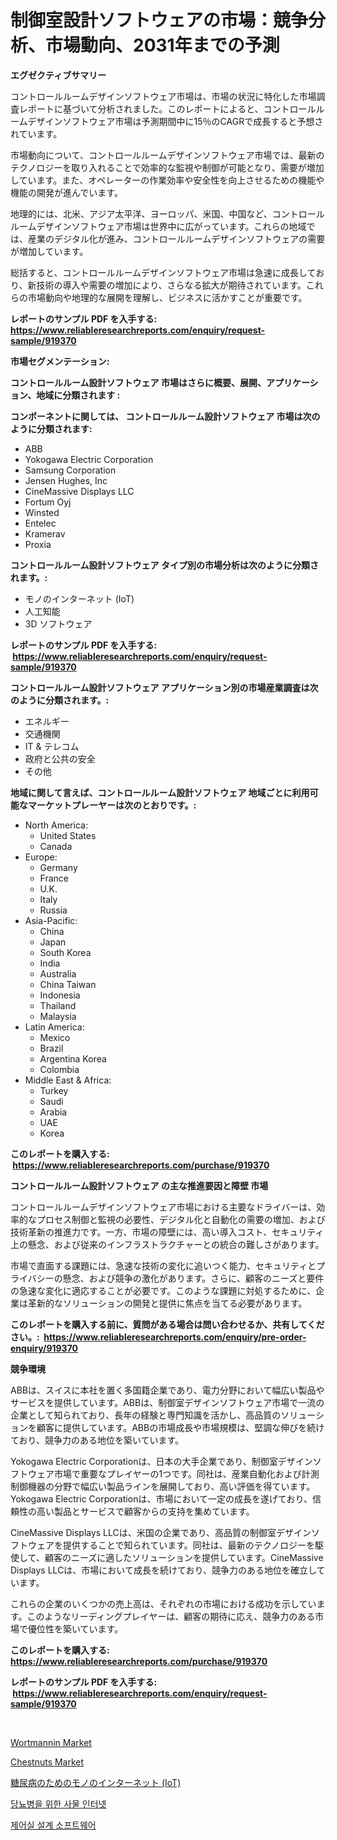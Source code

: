 <p><h1>制御室設計ソフトウェアの市場：競争分析、市場動向、2031年までの予測</h1></p><p><strong>エグゼクティブサマリー</strong></p>
<p><p>コントロールルームデザインソフトウェア市場は、市場の状況に特化した市場調査レポートに基づいて分析されました。このレポートによると、コントロールルームデザインソフトウェア市場は予測期間中に15％のCAGRで成長すると予想されています。</p><p>市場動向について、コントロールルームデザインソフトウェア市場では、最新のテクノロジーを取り入れることで効率的な監視や制御が可能となり、需要が増加しています。また、オペレーターの作業効率や安全性を向上させるための機能や機能の開発が進んでいます。</p><p>地理的には、北米、アジア太平洋、ヨーロッパ、米国、中国など、コントロールルームデザインソフトウェア市場は世界中に広がっています。これらの地域では、産業のデジタル化が進み、コントロールルームデザインソフトウェアの需要が増加しています。</p><p>総括すると、コントロールルームデザインソフトウェア市場は急速に成長しており、新技術の導入や需要の増加により、さらなる拡大が期待されています。これらの市場動向や地理的な展開を理解し、ビジネスに活かすことが重要です。</p></p>
<p><strong>レポートのサンプル PDF を入手する: <a href="https://www.reliableresearchreports.com/enquiry/request-sample/919370">https://www.reliableresearchreports.com/enquiry/request-sample/919370</a></strong></p>
<p><strong>市場セグメンテーション:</strong></p>
<p><strong> コントロールルーム設計ソフトウェア 市場はさらに概要、展開、アプリケーション、地域に分類されます :</strong></p>
<p><strong>コンポーネントに関しては、 コントロールルーム設計ソフトウェア 市場は次のように分類されます: &nbsp;</strong></p>
<p><ul><li>ABB</li><li>Yokogawa Electric Corporation</li><li>Samsung Corporation</li><li>Jensen Hughes, Inc</li><li>CineMassive Displays LLC</li><li>Fortum Oyj</li><li>Winsted</li><li>Entelec</li><li>Kramerav</li><li>Proxia</li></ul></p>
<p><strong> コントロールルーム設計ソフトウェア タイプ別の市場分析は次のように分類されます。:</strong></p>
<p><ul><li>モノのインターネット (IoT)</li><li>人工知能</li><li>3D ソフトウェア</li></ul></p>
<p><strong>レポートのサンプル PDF を入手する: &nbsp;<a href="https://www.reliableresearchreports.com/enquiry/request-sample/919370">https://www.reliableresearchreports.com/enquiry/request-sample/919370</a></strong></p>
<p><strong> コントロールルーム設計ソフトウェア アプリケーション別の市場産業調査は次のように分類されます。:</strong></p>
<p><ul><li>エネルギー</li><li>交通機関</li><li>IT & テレコム</li><li>政府と公共の安全</li><li>その他</li></ul></p>
<p><strong>地域に関して言えば、コントロールルーム設計ソフトウェア 地域ごとに利用可能なマーケットプレーヤーは次のとおりです。:</strong></p>
<p><ul>
    <li>
        North America:
        <ul>
            <li>United States</li>
            <li>Canada</li>
        </ul>
    </li>
    <li>
        Europe:
        <ul>
            <li>Germany</li>
            <li>France</li>
            <li>U.K.</li>
            <li>Italy</li>
            <li>Russia</li>
        </ul>
    </li>
    <li>
        Asia-Pacific:
        <ul>
            <li>China</li>
            <li>Japan</li>
            <li>South Korea</li>
            <li>India</li>
            <li>Australia</li>
            <li>China Taiwan</li>
            <li>Indonesia</li>
            <li>Thailand</li>
            <li>Malaysia</li>
        </ul>
    </li>
    <li>
        Latin America:
        <ul>
            <li>Mexico</li>
            <li>Brazil</li>
            <li>Argentina Korea</li>
            <li>Colombia</li>
        </ul>
    </li>
    <li>
        Middle East & Africa:
        <ul>
            <li>Turkey</li>
            <li>Saudi</li>
            <li>Arabia</li>
            <li>UAE</li>
            <li>Korea</li>
        </ul>
    </li>
    </ul></p>
<p><strong>このレポートを購入する: &nbsp;<a href="https://www.reliableresearchreports.com/purchase/919370">https://www.reliableresearchreports.com/purchase/919370</a></strong></p>
<p><strong>コントロールルーム設計ソフトウェア の主な推進要因と障壁 市場</strong></p>
<p><p>コントロールルームデザインソフトウェア市場における主要なドライバーは、効率的なプロセス制御と監視の必要性、デジタル化と自動化の需要の増加、および技術革新の推進力です。一方、市場の障壁には、高い導入コスト、セキュリティ上の懸念、および従来のインフラストラクチャーとの統合の難しさがあります。</p><p>市場で直面する課題には、急速な技術の変化に追いつく能力、セキュリティとプライバシーの懸念、および競争の激化があります。さらに、顧客のニーズと要件の急速な変化に適応することが必要です。このような課題に対処するために、企業は革新的なソリューションの開発と提供に焦点を当てる必要があります。</p></p>
<p><strong>このレポートを購入する前に、質問がある場合は問い合わせるか、共有してください。:&nbsp; <a href="https://www.reliableresearchreports.com/enquiry/pre-order-enquiry/919370">https://www.reliableresearchreports.com/enquiry/pre-order-enquiry/919370</a></strong></p>
<p><strong>競争環境</strong></p>
<p><p>ABBは、スイスに本社を置く多国籍企業であり、電力分野において幅広い製品やサービスを提供しています。ABBは、制御室デザインソフトウェア市場で一流の企業として知られており、長年の経験と専門知識を活かし、高品質のソリューションを顧客に提供しています。ABBの市場成長や市場規模は、堅調な伸びを続けており、競争力のある地位を築いています。</p><p>Yokogawa Electric Corporationは、日本の大手企業であり、制御室デザインソフトウェア市場で重要なプレイヤーの1つです。同社は、産業自動化および計測制御機器の分野で幅広い製品ラインを展開しており、高い評価を得ています。Yokogawa Electric Corporationは、市場において一定の成長を遂げており、信頼性の高い製品とサービスで顧客からの支持を集めています。</p><p>CineMassive Displays LLCは、米国の企業であり、高品質の制御室デザインソフトウェアを提供することで知られています。同社は、最新のテクノロジーを駆使して、顧客のニーズに適したソリューションを提供しています。CineMassive Displays LLCは、市場において成長を続けており、競争力のある地位を確立しています。</p><p>これらの企業のいくつかの売上高は、それぞれの市場における成功を示しています。このようなリーディングプレイヤーは、顧客の期待に応え、競争力のある市場で優位性を築いています。</p></p>
<p><strong>このレポートを購入する: &nbsp; <a href="https://www.reliableresearchreports.com/purchase/919370">https://www.reliableresearchreports.com/purchase/919370</a></strong></p>
<p><strong>レポートのサンプル PDF を入手する: &nbsp;<a href="https://www.reliableresearchreports.com/enquiry/request-sample/919370">https://www.reliableresearchreports.com/enquiry/request-sample/919370</a></strong><strong></strong></p>
<p>&nbsp;</p>
<p><p><a href="https://issuu.com/reportprime-2/docs/wortmannin-market-size-2030.pptx">Wortmannin Market</a></p><p><a href="https://github.com/pizolina/Market-Research-Report-List-3/blob/main/chestnuts-market.md">Chestnuts Market</a></p><p><a href="https://github.com/lababdou/Market-Research-Report-List-2/blob/main/1208775182866.md">糖尿病のためのモノのインターネット (IoT)</a></p><p><a href="https://github.com/laholand/Market-Research-Report-List-2/blob/main/4122529182861.md">당뇨병을 위한 사물 인터넷</a></p><p><a href="https://github.com/sougarounis/Market-Research-Report-List-2/blob/main/4353908182862.md">제어실 설계 소프트웨어</a></p></p>